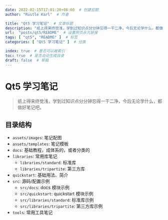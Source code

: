 ```yaml
---
date: 2022-02-15T17:01:20+08:00  # 创建日期
author: "Rustle Karl"  # 作者

title: "Qt5 学习笔记"  # 文章标题
description: "纸上得来终觉浅，学到过知识点分分钟忘得一干二净，今后无论学什么，都做好笔记吧。"
url:  "posts/qt5/README"  # 设置网页永久链接
tags: [ "qt5", "README" ]  # 标签
categories: [ "Qt5 学习笔记" ]  # 分类

index: true  # 是否可以被索引
toc: true  # 是否自动生成目录
draft: false  # 草稿
---
```


# Qt5 学习笔记

> 纸上得来终觉浅，学到过知识点分分钟忘得一干二净，今后无论学什么，都做好笔记吧。

## 目录结构

- `assets/images`: 笔记配图
- `assets/templates`: 笔记模板
- `docs`: 基础教程，成体系的，或者分类的
- `libraries`: 常用库笔记
  - `libraries/standard`: 标准库
  - `libraries/tripartite`: 第三方库
- `quickstart`: 基础用法、简介
- `src`: 源码/配置示例
  - `src/docs`: docs 模块示例
  - `src/quickstart`: quickstart 模块示例
  - `src/libraries/standard`: 标准库示例
  - `src/libraries/tripartite`: 第三方库示例
- `tools`: 常用工具笔记
